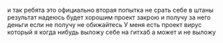 и так ребята это официально вторая попытка не срать себе в штаны 
результат надеюсь будет хорошим проект закрою и получу за него деньги
если не получу не обижайтесь У меня есть проект вирус который я когда нибудь 
выложу себе на гитхаб 
а может и не выложу 
